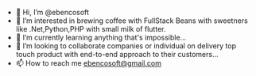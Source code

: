 - 👋 Hi, I’m @ebencosoft
- 👀 I’m interested in brewing coffee with FullStack Beans with sweetners like .Net,Python,PHP with small milk of flutter.
- 🌱 I’m currently learning anything that's impossible...
- 💞️ I’m looking to collaborate companies or individual on delivery top touch product with end-to-end approach to their customers...
- 📫 How to reach me ebencosoft@gmail.com 
<!---
ebencosoft/ebencosoft is a ✨ special ✨ repository because its `README.md` (this file) appears on your GitHub profile.
You can click the Preview link to take a look at your changes.
--->
